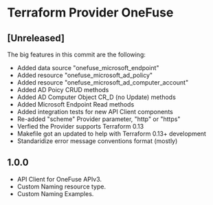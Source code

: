 # Terraform Provider OneFuse

## [Unreleased]

The big features in this commit are the following:

* Added data source "onefuse_microsoft_endpoint"
* Added resource "onefuse_microsoft_ad_policy"
* Added resource "onefuse_microsoft_ad_computer_account"
* Added AD Poicy CRUD methods
* Added AD Computer Object CR_D (no Update) methods
* Added Microsoft Endpoint Read methods
* Added integration tests for new API Client components
* Re-added "scheme" Provider parameter, "http" or "https"
* Verfied the Provider supports Terraform 0.13
* Makefile got an updated to help with Terraform 0.13+ development
* Standaridize error message conventions format (mostly)

## 1.0.0

* API Client for OneFuse APIv3.
* Custom Naming resource type.
* Custom Naming Examples.
